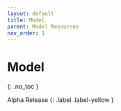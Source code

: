 ```yaml
---
layout: default
title: Model
parent: Model Resources
nav_order: 1
---
```


# Model
{: .no_toc }

Alpha Release
{: .label .label-yellow }
